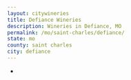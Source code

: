 ```yaml
---
layout: citywineries
title: Defiance Wineries
description: Wineries in Defiance, MO
permalink: /mo/saint-charles/defiance/
state: mo
county: saint charles
city: defiance
---
```

-

